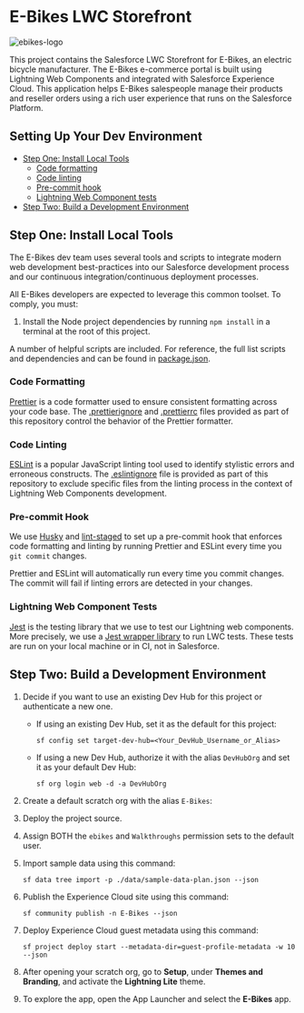 # E-Bikes LWC Storefront

![ebikes-logo](ebikes-logo.png)

This project contains the Salesforce LWC Storefront for E-Bikes, an electric bicycle manufacturer. The E-Bikes e-commerce portal is built using Lightning Web Components and integrated with Salesforce Experience Cloud. This application helps E-Bikes salespeople manage their products and reseller orders using a rich user experience that runs on the Salesforce Platform.

## Setting Up Your Dev Environment

- [Step One: Install Local Tools](#step-one-install-local-tools)
    - [Code formatting](#code-formatting)
    - [Code linting](#code-linting)
    - [Pre-commit hook](#pre-commit-hook)
    - [Lightning Web Component tests](#lightning-web-component-tests)
- [Step Two: Build a Development Environment](#step-two-build-a-development-environment)

## Step One: Install Local Tools

The E-Bikes dev team uses several tools and scripts to integrate modern web development best-practices into our Salesforce development process and our continuous integration/continuous deployment processes.

All E-Bikes developers are expected to leverage this common toolset. To comply, you must:

1. Install the Node project dependencies by running `npm install` in a terminal at the root of this project.

A number of helpful scripts are included. For reference, the full list scripts and dependencies and can be found in [package.json](./package.json).

### Code Formatting

[Prettier](https://prettier.io/) is a code formatter used to ensure consistent formatting across your code base. The [.prettierignore](/.prettierignore) and [.prettierrc](/.prettierrc) files provided as part of this repository control the behavior of the Prettier formatter.

### Code Linting

[ESLint](https://eslint.org/) is a popular JavaScript linting tool used to identify stylistic errors and erroneous constructs. The [.eslintignore](/.eslintignore) file is provided as part of this repository to exclude specific files from the linting process in the context of Lightning Web Components development.

### Pre-commit Hook

We use [Husky](https://github.com/typicode/husky) and [lint-staged](https://github.com/okonet/lint-staged) to set up a pre-commit hook that enforces code formatting and linting by running Prettier and ESLint every time you `git commit` changes.

Prettier and ESLint will automatically run every time you commit changes. The commit will fail if linting errors are detected in your changes.

### Lightning Web Component Tests

[Jest](https://jestjs.io/) is the testing library that we use to test our Lightning web components. More precisely, we use a [Jest wrapper library](https://github.com/salesforce/sfdx-lwc-jest) to run LWC tests. These tests are run on your local machine or in CI, not in Salesforce.

## Step Two: Build a Development Environment

1. Decide if you want to use an existing Dev Hub for this project or authenticate a new one.
    - If using an existing Dev Hub, set it as the default for this project:

        ```
        sf config set target-dev-hub=<Your_DevHub_Username_or_Alias>
        ```

    - If using a new Dev Hub, authorize it with the alias `DevHubOrg` and set it as your default Dev Hub:
        ```
        sf org login web -d -a DevHubOrg
        ```

2. Create a default scratch org with the alias `E-Bikes`:

3. Deploy the project source.

4. Assign BOTH the `ebikes` and `Walkthroughs` permission sets to the default user.

5. Import sample data using this command:

    ```
    sf data tree import -p ./data/sample-data-plan.json --json
    ```

6. Publish the Experience Cloud site using this command:

    ```
    sf community publish -n E-Bikes --json
    ```

7. Deploy Experience Cloud guest metadata using this command:

    ```
    sf project deploy start --metadata-dir=guest-profile-metadata -w 10 --json
    ```

8. After opening your scratch org, go to **Setup**, under **Themes and Branding**, and activate the **Lightning Lite** theme.

9. To explore the app, open the App Launcher and select the **E-Bikes** app.
